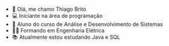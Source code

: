 - 👋 Olá, me chamo Thiago Brito
- 💻 Iniciante na área de programação
- 🌱 Aluno do curso de Análise e Desenvolvimento de Sistemas
- 👨‍🎓 Formando em Engenharia Elétrica
- 📚 Atualmente estou estudando Java e SQL

<!---
BritoThiag0/BritoThiag0 is a ✨ special ✨ repository because its `README.md` (this file) appears on your GitHub profile.
You can click the Preview link to take a look at your changes.
--->
